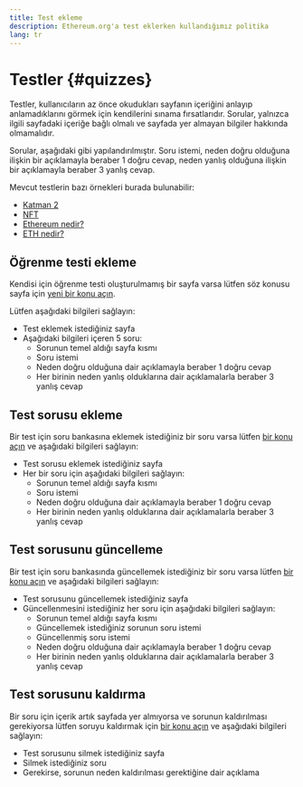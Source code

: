 ```yaml
---
title: Test ekleme
description: Ethereum.org'a test eklerken kullandığımız politika
lang: tr
---
```


# Testler {#quizzes}

Testler, kullanıcıların az önce okudukları sayfanın içeriğini anlayıp anlamadıklarını görmek için kendilerini sınama fırsatlarıdır. Sorular, yalnızca ilgili sayfadaki içeriğe bağlı olmalı ve sayfada yer almayan bilgiler hakkında olmamalıdır.

Sorular, aşağıdaki gibi yapılandırılmıştır. Soru istemi, neden doğru olduğuna ilişkin bir açıklamayla beraber 1 doğru cevap, neden yanlış olduğuna ilişkin bir açıklamayla beraber 3 yanlış cevap.

Mevcut testlerin bazı örnekleri burada bulunabilir:

- [Katman 2](/layer-2)
- [NFT](/nft/)
- [Ethereum nedir?](/what-is-ethereum/)
- [ETH nedir?](/eth/)

## Öğrenme testi ekleme

Kendisi için öğrenme testi oluşturulmamış bir sayfa varsa lütfen söz konusu sayfa için [yeni bir konu açın](https://github.com/ethereum/ethereum-org-website/issues/new?assignees=&labels=&template=suggest_quiz.yaml).

Lütfen aşağıdaki bilgileri sağlayın:

- Test eklemek istediğiniz sayfa
- Aşağıdaki bilgileri içeren 5 soru:
  - Sorunun temel aldığı sayfa kısmı
  - Soru istemi
  - Neden doğru olduğuna dair açıklamayla beraber 1 doğru cevap
  - Her birinin neden yanlış olduklarına dair açıklamalarla beraber 3 yanlış cevap

## Test sorusu ekleme

Bir test için soru bankasına eklemek istediğiniz bir soru varsa lütfen [bir konu açın](https://github.com/ethereum/ethereum-org-website/issues/new?assignees=&labels=&template=suggest_quiz.yaml) ve aşağıdaki bilgileri sağlayın:

- Test sorusu eklemek istediğiniz sayfa
- Her bir soru için aşağıdaki bilgileri sağlayın:
  - Sorunun temel aldığı sayfa kısmı
  - Soru istemi
  - Neden doğru olduğuna dair açıklamayla beraber 1 doğru cevap
  - Her birinin neden yanlış olduklarına dair açıklamalarla beraber 3 yanlış cevap

## Test sorusunu güncelleme

Bir test için soru bankasında güncellemek istediğiniz bir soru varsa lütfen [bir konu açın](https://github.com/ethereum/ethereum-org-website/issues/new?assignees=&labels=&template=suggest_quiz.yaml) ve aşağıdaki bilgileri sağlayın:

- Test sorusunu güncellemek istediğiniz sayfa
- Güncellenmesini istediğiniz her soru için aşağıdaki bilgileri sağlayın:
  - Sorunun temel aldığı sayfa kısmı
  - Güncellemek istediğiniz sorunun soru istemi
  - Güncellenmiş soru istemi
  - Neden doğru olduğuna dair açıklamayla beraber 1 doğru cevap
  - Her birinin neden yanlış olduklarına dair açıklamalarla beraber 3 yanlış cevap

## Test sorusunu kaldırma

Bir soru için içerik artık sayfada yer almıyorsa ve sorunun kaldırılması gerekiyorsa lütfen soruyu kaldırmak için [bir konu açın](https://github.com/ethereum/ethereum-org-website/issues/new?assignees=&labels=&template=suggest_quiz.yaml) ve aşağıdaki bilgileri sağlayın:

- Test sorusunu silmek istediğiniz sayfa
- Silmek istediğiniz soru
- Gerekirse, sorunun neden kaldırılması gerektiğine dair açıklama
